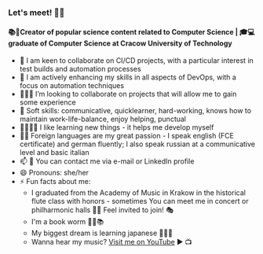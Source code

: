 ### Let's meet! 👋🙌
#### 📚🍎Creator of popular science content related to Computer Science | 🎓💻 graduate of Computer Science at Cracow University of Technology
- 👯 I am keen to collaborate on CI/CD projects, with a particular interest in test builds and automation processes
- 🌱 I am actively enhancing my skills in all aspects of DevOps, with a focus on automation techniques
- 👯🙋‍♀️ I’m looking to collaborate on projects that will allow me to gain some experience
- 🤝 Soft skills: communicative, quicklearner, hard-working, knows how to maintain work-life-balance, enjoy helping, punctual
- 🧠👩🏻‍💻 I like learning new things - it helps me develop myself
- 🦉🦅 Foreign languages are my great passion - I speak english (FCE certificate) and german fluently; I also speak russian at a communicative level and basic italian
- 📫 🏹 You can contact me via e-mail or LinkedIn profile
- 😄 Pronouns: she/her
- ⚡ Fun facts about me:
  - I graduated from the Academy of Music in Krakow in the historical flute class with honors - sometimes You can meet me in concert or philharmonic halls 🎵🎶 Feel invited to join! 🎭
  - I'm a book worm 📖🤓📚 
  - My biggest dream is learning japanese 🎌🍚🍣
  - Wanna hear my music? [Visit me on YouTube](https://www.youtube.com/@wiolettawysopal-traverso2608) ▶️ 📺 
